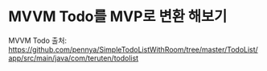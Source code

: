# MVVM Todo를 MVP로 변환 해보기

MVVM Todo 출처: https://github.com/pennya/SimpleTodoListWithRoom/tree/master/TodoList/app/src/main/java/com/teruten/todolist

